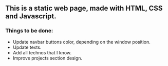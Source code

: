 ## This is a static web page, made with HTML, CSS and Javascript.

### Things to be done:

- Update navbar buttons color, depending on the window position.
- Update texts.
- Add all technos that I know.
- Improve projects section design.
